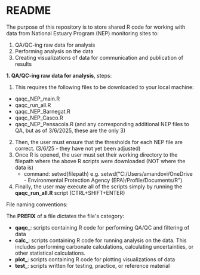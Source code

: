 # README

The purpose of this repository is to store shared R code for working with data from National Estuary Program (NEP) monitoring sites to: 
1. QA/QC-ing raw data for analysis
2. Performing analysis on the data
3. Creating visualizations of data for communication and publication of results

**1. QA/QC-ing raw data for analysis**, steps:
1. This requires the following files to be downloaded to your local machine:
 - qaqc_NEP_main.R
 - qaqc_run_all.R
 - qaqc_NEP_Barnegat.R
 - qaqc_NEP_Casco.R
 - qaqc_NEP_Pensacola.R (and any corresponding additional NEP files to QA, but as of 3/6/2025, these are the only 3)
2. Then, the user must ensure that the thresholds for each NEP file are correct. (3/6/25 - they have not yet been adjusted)
3. Once R is opened, the user must set their working directory to the filepath where the above R scripts were downloaded (NOT where the data is)
   - command: setwd(filepath) e.g. setwd("C:/Users/amandovi/OneDrive - Environmental Protection Agency (EPA)/Profile/Documents/R")
4. Finally, the user may execute all of the scripts simply by running the **qaqc_run_all.R** script (CTRL+SHIFT+ENTER)


File naming conventions:

The **PREFIX** of a file dictates the file's category:
- **qaqc_**: scripts containing R code for performing QA/QC and filtering of data
- **calc_**: scripts containing R code for running analysis on the data. This includes performing carbonate calculations, calculating uncertainties, or other statistical calculations.
- **plot_**: scripts containing R code for plotting visualizations of data
- **test_**: scripts written  for testing, practice, or reference material

